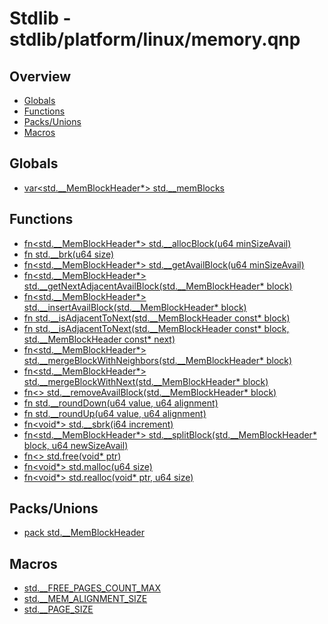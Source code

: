 
# Stdlib - stdlib/platform/linux/memory.qnp

## Overview
 - [Globals](#globals)
 - [Functions](#functions)
 - [Packs/Unions](#packs-unions)
 - [Macros](#macros)


## Globals
 - [var<std.__MemBlockHeader*> std.__memBlocks]()

## Functions
 - [fn<std.__MemBlockHeader*> std.__allocBlock(u64 minSizeAvail)]()
 - [fn<u64> std.__brk(u64 size)]()
 - [fn<std.__MemBlockHeader*> std.__getAvailBlock(u64 minSizeAvail)]()
 - [fn<std.__MemBlockHeader*> std.__getNextAdjacentAvailBlock(std.__MemBlockHeader* block)]()
 - [fn<std.__MemBlockHeader*> std.__insertAvailBlock(std.__MemBlockHeader* block)]()
 - [fn<bool> std.__isAdjacentToNext(std.__MemBlockHeader const* block)]()
 - [fn<bool> std.__isAdjacentToNext(std.__MemBlockHeader const* block, std.__MemBlockHeader const* next)]()
 - [fn<std.__MemBlockHeader*> std.__mergeBlockWithNeighbors(std.__MemBlockHeader* block)]()
 - [fn<std.__MemBlockHeader*> std.__mergeBlockWithNext(std.__MemBlockHeader* block)]()
 - [fn<> std.__removeAvailBlock(std.__MemBlockHeader* block)]()
 - [fn<u64> std.__roundDown(u64 value, u64 alignment)]()
 - [fn<u64> std.__roundUp(u64 value, u64 alignment)]()
 - [fn<void*> std.__sbrk(i64 increment)]()
 - [fn<std.__MemBlockHeader*> std.__splitBlock(std.__MemBlockHeader* block, u64 newSizeAvail)]()
 - [fn<> std.free(void* ptr)]()
 - [fn<void*> std.malloc(u64 size)]()
 - [fn<void*> std.realloc(void* ptr, u64 size)]()

## Packs/Unions
 - [pack std.__MemBlockHeader]()

## Macros
 - [std.__FREE_PAGES_COUNT_MAX]()
 - [std.__MEM_ALIGNMENT_SIZE]()
 - [std.__PAGE_SIZE]()

